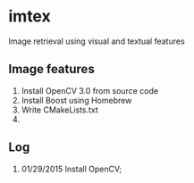 # imtex
Image retrieval using visual and textual features

## Image features
1. Install OpenCV 3.0 from source code
2. Install Boost using Homebrew
3. Write CMakeLists.txt
4. 

## Log
1. 01/29/2015 Install OpenCV;